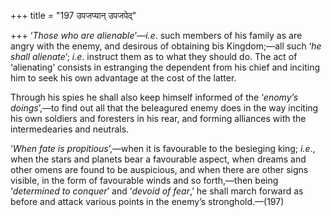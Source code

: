 +++
title = "197 उपजप्यान् उपजपेद्"

+++
‘*Those who are alienable*’—*i.e*. such members of his family as are
angry with the enemy, and desirous of obtaining bis Kingdom;—all such
‘*he shall alienate*’; *i.e*. instruct them as to what they should do.
The act of ‘alienating’ consists in estranging the dependent from his
chief and inciting him to seek his own advantage at the cost of the
latter.

Through his spies he shall also keep himself informed of the ‘*enomy’s
doings*’,—to find out all that the beleagured enemy does in the way
inciting his own soldiers and foresters in his rear, and forming
alliances with the intermedearies and neutrals.

‘*When fate is propitious*’,—when it is favourable to the besieging
king; *i.e*., when the stars and planets bear a favourable aspect, when
dreams and other omens are found to be auspicious, and when there are
other signs visible, in the form of favourable winds and so forth,—then
being ‘*determined to conquer*’ and ‘*devoid of fear*,’ he shall march
forward as before and attack various points in the enemy’s
stronghold.—(197)



